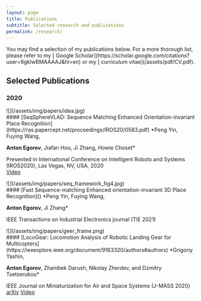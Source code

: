 ```yaml
---
layout: page
title: Publications
subtitle: Selected research and publications
permalink: /research/
---
```


<div class="pretty-links">

<div class="lead lead-about">You may find a selection of my publications below. For a more thorough list, please refer to my [<i class="fa fa-flask"></i>
 Google Scholar](https://scholar.google.com/citations?user=8gkIwBMAAAAJ&hl=en) or my [<i class="fa fa-file-text" aria-hidden="true"></i> curriculum vitae](/assets/pdf/CV.pdf).
</div>


## Selected Publications

### 2020
<div class="grid">
<div class="unit one-third pub_img">
![](/assets/img/papers/idea.jpg)
</div>
<div class="unit two-thirds">
#### [SeqSphereVLAD: Sequence Matching Enhanced Orientation-invariant Place Recognition](https://ras.papercept.net/proceedings/IROS20/0583.pdf)
*Peng Yin, Fuying Wang, <p><strong>Anton Egorov</strong>, Jiafan Hou, Ji Zhang, Howie Choset*

Presented in International Conference on Intelligent Robots and Systems (IROS2020), Las Vegas, NV, USA, 2020  
[<i class="fa fa-youtube"></i> Video](https://www.youtube.com/watch?v=MB3CF2yy2EU)

</div>
</div>

<div class="grid">
<div class="unit half pub_img">
![](/assets/img/papers/seq_framework_fig4.jpg)
</div>
<div class="unit half">
#### [Fast Sequence-matching Enhanced orientation-invariant 3D Place Recognition]()
*Peng Yin, Fuying Wang, <p><strong>Anton Egorov</strong>, Ji Zhang* 

IEEE Transactions on Industrial Electronics journal (TIE 2021)
<!-- [<i class="fa fa-newspaper-o"></i> arXiv](https://ieeexplore.ieee.org/document/9163320/authors#authors)
[<i class="fa fa-youtube"></i> Video](https://www.youtube.com/watch?v=Ug_XYDpnKl0) -->
</div>
</div>

<div class="grid">
<div class="unit half pub_img">
![](/assets/img/papers/geer_frame.png)
</div>
<div class="unit half">
#### [LocoGear: Locomotion Analysis of Robotic Landing Gear for Multicopters](https://ieeexplore.ieee.org/document/9163320/authors#authors)
*Grigoriy Yashin, <p><strong>Anton Egorov</strong>, Zhanibek Darush, Nikolay Zherdev, and Dzmitry Tsetserukou* 

IEEE Journal on Miniaturization for Air and Space Systems (J-MASS 2020)
[<i class="fa fa-newspaper-o"></i> arXiv](https://ieeexplore.ieee.org/document/9163320/authors#authors)
[<i class="fa fa-youtube"></i> Video](https://www.youtube.com/watch?v=Ug_XYDpnKl0)
</div>
</div>

